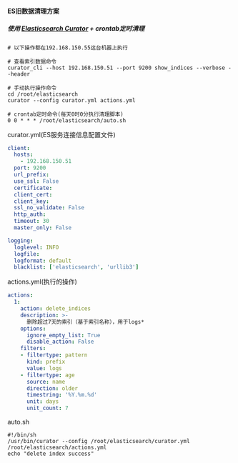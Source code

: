 #### ES旧数据清理方案

##### 使用 [Elasticsearch Curator](https://www.elastic.co/guide/en/elasticsearch/client/curator/current/index.html) + crontab定时清理

``` shell
# 以下操作都在192.168.150.55这台机器上执行

# 查看索引数据命令
curator_cli --host 192.168.150.51 --port 9200 show_indices --verbose --header

# 手动执行操作命令
cd /root/elasticsearch
curator --config curator.yml actions.yml

# crontab定时命令(每天0时0分执行清理脚本)
0 0 * * * /root/elasticsearch/auto.sh
```

curator.yml(ES服务连接信息配置文件)
``` yaml
client:
  hosts:
    - 192.168.150.51
  port: 9200
  url_prefix:
  use_ssl: False
  certificate:
  client_cert:
  client_key:
  ssl_no_validate: False
  http_auth:
  timeout: 30
  master_only: False

logging:
  loglevel: INFO
  logfile:
  logformat: default
  blacklist: ['elasticsearch', 'urllib3']
```

actions.yml(执行的操作)
``` yaml
actions:
  1:
    action: delete_indices
    description: >-
      删除超过7天的索引（基于索引名称），用于logs*
    options:
      ignore_empty_list: True
      disable_action: False
    filters:
    - filtertype: pattern
      kind: prefix
      value: logs
    - filtertype: age
      source: name
      direction: older
      timestring: '%Y.%m.%d'
      unit: days
      unit_count: 7
```

auto.sh
``` shell
#!/bin/sh
/usr/bin/curator --config /root/elasticsearch/curator.yml /root/elasticsearch/actions.yml
echo "delete index success"
```

